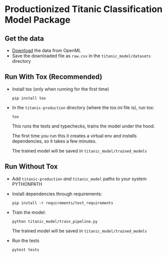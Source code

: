 # Productionized Titanic Classification Model Package

## Get the data

- [Download](https://www.openml.org/data/get_csv/16826755/phpMYEkMl) the data from OpenML
- Save the downloaded file as `raw.csv` in the `titanic_model/datasets` directory


## Run With Tox (Recommended)

- Install tox (only when running for the first time)

    `pip install tox`

- In the `titanic-production` directory (where the tox.ini file is), run tox:

    `tox`
    
    This runs the tests and typechecks, trains the model under the hood.

    The first time you run this it creates a virtual env and installs dependencies, so it takes a few minutes.

    The trained model will be saved in `titanic_model/trained_models`


## Run Without Tox
- Add `titanic-production` *and* `titanic_model` paths to your system PYTHONPATH
- Install dependencies through requirements:

    `pip install -r requirements/test_requirements`

- Train the model:

    `python titanic_model/train_pipeline.py`

    The trained model will be saved in `titanic_model/trained_models`

- Run the tests

    `pytest tests`

